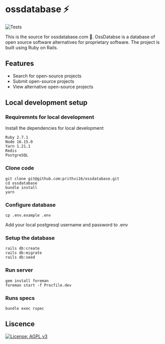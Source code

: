 # ossdatabase ⚡️

![Tests](https://github.com/prithvi16/ossdatabase/actions/workflows/workflow.yml/badge.svg)

This is the source for ossdatabase.com 🚀. OssDatabse is a database of open source software alternatives for proprietary software. The project is built using Ruby on Rails.

## Features

- Search for open-source projects
- Submit open-source projects
- View alternative open-source projects

## Local development setup

### Requiremnts for local development

Install the dependencies for local development

```
Ruby 2.7.1
Node 16.15.0
Yarn 1.21.1
Redis
PostgreSQL
```

### Clone code

```
git clone git@github.com:prithvi16/ossdatabase.git
cd ossdatabase
bundle install
yarn
```

### Configure database

```
cp .env.example .env
```

Add your local postgresql username and password to .env

### Setup the database

```
rails db:create
rails db:migrate
rails db:seed
```

### Run server

```
gem install foreman
foreman start -f Procfile.dev
```

### Runs specs

```
bundle exec rspec
```

## Liscence

[![License: AGPL v3](https://img.shields.io/badge/License-AGPL_v3-blue.svg)](https://www.gnu.org/licenses/agpl-3.0)
